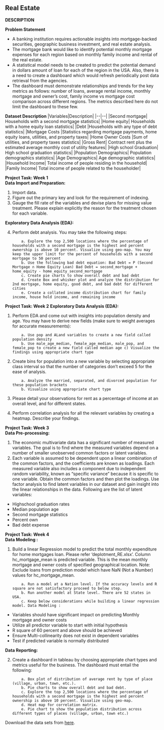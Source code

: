 ## Real Estate

**DESCRIPTION**

**Problem Statement**
 
* A banking institution requires actionable insights into mortgage-backed securities, geographic business investment, and real estate analysis. 
* The mortgage bank would like to identify potential monthly mortgage expenses for each region based on monthly family income and rental of the real estate.
* A statistical model needs to be created to predict the potential demand in dollars amount of loan for each of the region in the USA. Also, there is a need to create a dashboard which would refresh periodically post data retrieval from the agencies.
* The dashboard must demonstrate relationships and trends for the key metrics as follows: number of loans, average rental income, monthly mortgage and owner’s cost, family income vs mortgage cost comparison across different regions. The metrics described here do not limit the dashboard to these few.

**Dataset Description**
|Variables|Description|
|--|--|
|Second mortgage|	Households with a second mortgage statistics|
|Home equity|	Households with a home equity loan statistics|
|Debt	|Households with any type of debt statistics|
|Mortgage Costs	|Statistics regarding mortgage payments, home equity loans, utilities, and property taxes|
|Home Owner Costs	|Sum of utilities, and property taxes statistics|
|Gross Rent|	Contract rent plus the estimated average monthly cost of utility features|
|High school Graduation|	High school graduation statistics|
|Population Demographics|	Population demographics statistics|
|Age Demographics|	Age demographic statistics|
|Household Income|	Total income of people residing in the household|
|Family Income|	Total income of people related to the householder|

**Project Task: Week 1**<br>
**Data Import and Preparation:**<br>
1. Import data.
2. Figure out the primary key and look for the requirement of indexing.
3. Gauge the fill rate of the variables and devise plans for missing value treatment. Please explain explicitly the reason for the treatment chosen for each variable.

**Exploratory Data Analysis (EDA):**<br>

4. Perform debt analysis. You may take the following steps:<br>

           a. Explore the top 2,500 locations where the percentage of households with a second mortgage is the highest and percent ownership is above 10 percent. Visualize using geo-map. You may keep the upper limit for the percent of households with a second mortgage to 50 percent
           b. Use the following bad debt equation: Bad Debt = P (Second Mortgage ∩ Home Equity Loan) Bad Debt = second_mortgage + home_equity - home_equity_second_mortgage
           c. Create pie charts to show overall debt and bad debt
           d. Create Box and whisker plot and analyze the distribution for 2nd mortgage, home equity, good debt, and bad debt for different cities
           e. Create a collated income distribution chart for family income, house hold income, and remaining income
 
**Project Task: Week 2**
**Exploratory Data Analysis (EDA):**

1. Perform EDA and come out with insights into population density and age. You may have to derive new fields (make sure to weight averages for accurate measurements):

           a. Use pop and ALand variables to create a new field called population density
           b. Use male_age_median, female_age_median, male_pop, and female_pop to create a new field called median age c) Visualize the findings using appropriate chart type
  
2. Create bins for population into a new variable by selecting appropriate class interval so that the number of categories don’t exceed 5 for the ease of analysis.

           a. Analyze the married, separated, and divorced population for these population brackets
           b. Visualize using appropriate chart type

3. Please detail your observations for rent as a percentage of income at an overall level, and for different states.<br>
4. Perform correlation analysis for all the relevant variables by creating a heatmap. Describe your findings.

**Project Task: Week 3**<br>
**Data Pre-processing:**

1. The economic multivariate data has a significant number of measured variables. The goal is to find where the measured variables depend on a number of smaller unobserved common factors or latent variables.
2. Each variable is assumed to be dependent upon a linear combination of the common factors, and the coefficients are known as loadings. Each measured variable also includes a component due to independent random variability, known as “specific variance” because it is specific to one variable. Obtain the common factors and then plot the loadings. Use factor analysis to find latent variables in our dataset and gain insight into the linear relationships in the data. Following are the list of latent variables:
* Highschool graduation rates
* Median population age
* Second mortgage statistics
* Percent own
* Bad debt expense

**Project Task: Week 4**<br>
**Data Modeling :**

1. Build a linear Regression model to predict the total monthly expenditure for home mortgages loan. Please refer ‘deplotment_RE.xlsx’. Column hc_mortgage_mean is predicted variable. This is the mean monthly mortgage and owner costs of specified geographical location. Note: Exclude loans from prediction model which have NaN (Not a Number) values for hc_mortgage_mean.

           a. Run a model at a Nation level. If the accuracy levels and R square are not satisfactory proceed to below step.
           b. Run another model at State level. There are 52 states in USA.
           c. Keep below considerations while building a linear regression model. Data Modeling :

* Variables should have significant impact on predicting Monthly mortgage and owner costs
* Utilize all predictor variable to start with initial hypothesis
* R square of 60 percent and above should be achieved
* Ensure Multi-collinearity does not exist in dependent variables
* Test if predicted variable is normally distributed

**Data Reporting:**<br>

2. Create a dashboard in tableau by choosing appropriate chart types and metrics useful for the business. The dashboard must entail the following:

           a. Box plot of distribution of average rent by type of place (village, urban, town, etc.).
           b. Pie charts to show overall debt and bad debt.
           c. Explore the top 2,500 locations where the percentage of households with a second mortgage is the highest and percent ownership is above 10 percent. Visualize using geo-map.
           d. Heat map for correlation matrix.
           e. Pie chart to show the population distribution across different types of places (village, urban, town etc.)

Download the data sets from [here](https://github.com/Simplilearn-Edu/Data-Science-Capstone-Projects/blob/master/Project_1.zip).
